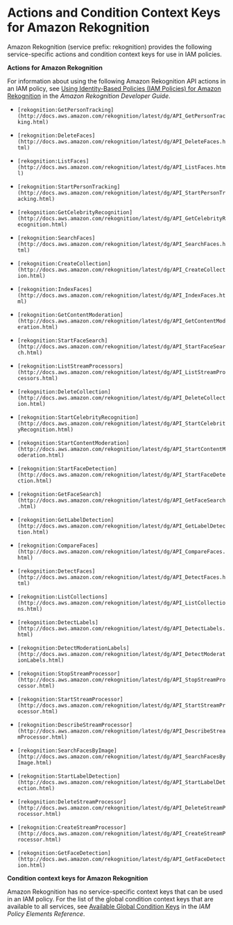 # Actions and Condition Context Keys for Amazon Rekognition<a name="list_rekognition"></a>

Amazon Rekognition \(service prefix: rekognition\) provides the following service\-specific actions and condition context keys for use in IAM policies\.

**Actions for Amazon Rekognition**

For information about using the following Amazon Rekognition API actions in an IAM policy, see [Using Identity\-Based Policies \(IAM Policies\) for Amazon Rekognition](http://docs.aws.amazon.com/rekognition/latest/dg//using-identity-based-policies.html) in the *Amazon Rekognition Developer Guide*\.

+ `[rekognition:GetPersonTracking](http://docs.aws.amazon.com/rekognition/latest/dg/API_GetPersonTracking.html)`

+ `[rekognition:DeleteFaces](http://docs.aws.amazon.com/rekognition/latest/dg/API_DeleteFaces.html)`

+ `[rekognition:ListFaces](http://docs.aws.amazon.com/rekognition/latest/dg/API_ListFaces.html)`

+ `[rekognition:StartPersonTracking](http://docs.aws.amazon.com/rekognition/latest/dg/API_StartPersonTracking.html)`

+ `[rekognition:GetCelebrityRecognition](http://docs.aws.amazon.com/rekognition/latest/dg/API_GetCelebrityRecognition.html)`

+ `[rekognition:SearchFaces](http://docs.aws.amazon.com/rekognition/latest/dg/API_SearchFaces.html)`

+ `[rekognition:CreateCollection](http://docs.aws.amazon.com/rekognition/latest/dg/API_CreateCollection.html)`

+ `[rekognition:IndexFaces](http://docs.aws.amazon.com/rekognition/latest/dg/API_IndexFaces.html)`

+ `[rekognition:GetContentModeration](http://docs.aws.amazon.com/rekognition/latest/dg/API_GetContentModeration.html)`

+ `[rekognition:StartFaceSearch](http://docs.aws.amazon.com/rekognition/latest/dg/API_StartFaceSearch.html)`

+ `[rekognition:ListStreamProcessors](http://docs.aws.amazon.com/rekognition/latest/dg/API_ListStreamProcessors.html)`

+ `[rekognition:DeleteCollection](http://docs.aws.amazon.com/rekognition/latest/dg/API_DeleteCollection.html)`

+ `[rekognition:StartCelebrityRecognition](http://docs.aws.amazon.com/rekognition/latest/dg/API_StartCelebrityRecognition.html)`

+ `[rekognition:StartContentModeration](http://docs.aws.amazon.com/rekognition/latest/dg/API_StartContentModeration.html)`

+ `[rekognition:StartFaceDetection](http://docs.aws.amazon.com/rekognition/latest/dg/API_StartFaceDetection.html)`

+ `[rekognition:GetFaceSearch](http://docs.aws.amazon.com/rekognition/latest/dg/API_GetFaceSearch.html)`

+ `[rekognition:GetLabelDetection](http://docs.aws.amazon.com/rekognition/latest/dg/API_GetLabelDetection.html)`

+ `[rekognition:CompareFaces](http://docs.aws.amazon.com/rekognition/latest/dg/API_CompareFaces.html)`

+ `[rekognition:DetectFaces](http://docs.aws.amazon.com/rekognition/latest/dg/API_DetectFaces.html)`

+ `[rekognition:ListCollections](http://docs.aws.amazon.com/rekognition/latest/dg/API_ListCollections.html)`

+ `[rekognition:DetectLabels](http://docs.aws.amazon.com/rekognition/latest/dg/API_DetectLabels.html)`

+ `[rekognition:DetectModerationLabels](http://docs.aws.amazon.com/rekognition/latest/dg/API_DetectModerationLabels.html)`

+ `[rekognition:StopStreamProcessor](http://docs.aws.amazon.com/rekognition/latest/dg/API_StopStreamProcessor.html)`

+ `[rekognition:StartStreamProcessor](http://docs.aws.amazon.com/rekognition/latest/dg/API_StartStreamProcessor.html)`

+ `[rekognition:DescribeStreamProcessor](http://docs.aws.amazon.com/rekognition/latest/dg/API_DescribeStreamProcessor.html)`

+ `[rekognition:SearchFacesByImage](http://docs.aws.amazon.com/rekognition/latest/dg/API_SearchFacesByImage.html)`

+ `[rekognition:StartLabelDetection](http://docs.aws.amazon.com/rekognition/latest/dg/API_StartLabelDetection.html)`

+ `[rekognition:DeleteStreamProcessor](http://docs.aws.amazon.com/rekognition/latest/dg/API_DeleteStreamProcessor.html)`

+ `[rekognition:CreateStreamProcessor](http://docs.aws.amazon.com/rekognition/latest/dg/API_CreateStreamProcessor.html)`

+ `[rekognition:GetFaceDetection](http://docs.aws.amazon.com/rekognition/latest/dg/API_GetFaceDetection.html)`

**Condition context keys for Amazon Rekognition**

Amazon Rekognition has no service\-specific context keys that can be used in an IAM policy\. For the list of the global condition context keys that are available to all services, see [Available Global Condition Keys](reference_policies_condition-keys.md#AvailableKeys) in the *IAM Policy Elements Reference*\.